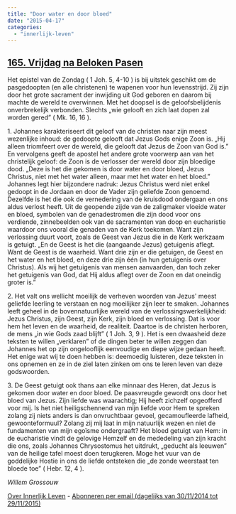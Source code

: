 ```yaml
---
title: "Door water en door bloed"
date: "2015-04-17"
categories: 
  - "innerlijk-leven"
---
```


## [165\. Vrijdag na Beloken Pasen](http://ift.tt/1FPNQLL)

Het epistel van de Zondag ( 1 Joh. 5, 4-10 ) is bij uitstek geschikt om de pasgedoopten (en alle christenen) te wapenen voor hun levensstrijd. Zij zijn door het grote sacrament der inwijding uit God geboren en daarom bij machte de wereld te overwinnen. Met het doopsel is de geloofsbelijdenis onverbrekelijk verbonden. Slechts „wie gelooft en zich laat dopen zal worden gered” ( Mk. 16, 16 ).

1\. Johannes karakteriseert dit geloof van de christen naar zijn meest wezenlijke inhoud: de gedoopte gelooft dat Jezus Gods enige Zoon is. „Hij alleen triomfeert over de wereld, die gelooft dat Jezus de Zoon van God is.” En vervolgens geeft de apostel het andere grote voorwerp aan van het christelijk geloof: de Zoon is de verlosser der wereld door zijn bloedige dood. „Deze is het die gekomen is door water en door bloed, Jezus Christus, niet met het water alleen, maar met het water en het bloed.” Johannes legt hier bijzondere nadruk: Jezus Christus werd niet enkel gedoopt in de Jordaan en door de Vader zijn geliefde Zoon genoemd. Dezelfde is het die ook de vernedering van de kruisdood ondergaan en ons aldus verlost heeft. Uit de geopende zijde van de zaligmaker vloeide water en bloed, symbolen van de genadestromen die zijn dood voor ons verdiende, zinnebeelden ook van de sacramenten van doop en eucharistie waardoor ons vooral die genaden van de Kerk toekomen. Want zijn verlossing duurt voort, zoals de Geest van Jezus die in de Kerk werkzaam is getuigt. „En de Geest is het die (aangaande Jezus) getuigenis aflegt. Want de Geest is de waarheid. Want drie zijn er die getuigen, de Geest en het water en het bloed, en deze drie zijn één (in hun getuigenis over Christus). Als wij het getuigenis van mensen aanvaarden, dan toch zeker het getuigenis van God, dat Hij aldus aflegt over de Zoon en dat oneindig groter is.”

2\. Het valt ons wellicht moeilijk de verheven woorden van Jezus' meest geliefde leerling te verstaan en nog moeilijker zijn leer te smaken. Johannes leeft geheel in de bovennatuurlijke wereld van de verlossingswerkelijkheid: Jezus Christus, zijn Geest, zijn Kerk, zijn bloed en verlossing. Dat is voor hem het leven en de waarheid, de realiteit. Daartoe is de christen herboren, de mens „in wie Gods zaad blijft” ( 1 Joh. 3, 9 ). Het is een dwaasheid deze teksten te willen „verklaren” of de dingen beter te willen zeggen dan Johannes het op zijn ongelooflijk eenvoudige en diepe wijze gedaan heeft. Het enige wat wij te doen hebben is: deemoedig luisteren, deze teksten in ons opnemen en ze in de ziel laten zinken om ons te leren leven van deze godswoorden.

3\. De Geest getuigt ook thans aan elke minnaar des Heren, dat Jezus is gekomen door water en door bloed. De paasvreugde gewordt ons door het bloed van Jezus. Zijn liefde was waarachtig; Hij heeft zichzelf opgeofferd voor mij. Is het niet heiligschennend van mijn liefde voor Hem te spreken zolang zij niets anders is dan onvruchtbaar gevoel, gecamoufleerde lafheid, gewoonteformuul? Zolang zij mij laat in mijn natuurlijk wezen en niet de fundamenten van mijn egoïsme ondergraaft? Het bloed getuigt van Hem: in de eucharistie vindt de gelovige Hemzelf en de mededeling van zijn kracht die ons, zoals Johannes Chrysostomus het uitdrukt, „geducht als leeuwen” van de heilige tafel moest doen terugkeren. Moge het vuur van de goddelijke Hostie in ons de liefde ontsteken die „de zonde weerstaat ten bloede toe” ( Hebr. 12, 4 ).

_Willem Grossouw_

[Over Innerlijk Leven](http://ift.tt/1y6X5mY) - [Abonneren per email (dagelijks van 30/11/2014 tot 29/11/2015)](http://eepurl.com/9P3DT)
